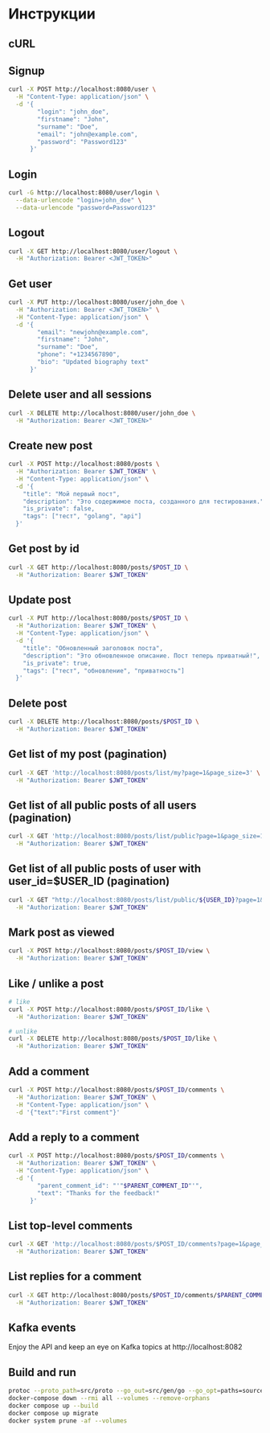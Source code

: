 # Инструкции

## cURL

## Signup

```bash
curl -X POST http://localhost:8080/user \
  -H "Content-Type: application/json" \
  -d '{
        "login": "john_doe",
        "firstname": "John",
        "surname": "Doe",
        "email": "john@example.com",
        "password": "Password123"
      }'
```

## Login

```bash
curl -G http://localhost:8080/user/login \
  --data-urlencode "login=john_doe" \
  --data-urlencode "password=Password123"
```

## Logout

```bash
curl -X GET http://localhost:8080/user/logout \
  -H "Authorization: Bearer <JWT_TOKEN>"
```

## Get user

```bash
curl -X PUT http://localhost:8080/user/john_doe \
  -H "Authorization: Bearer <JWT_TOKEN>" \
  -H "Content-Type: application/json" \
  -d '{
        "email": "newjohn@example.com",
        "firstname": "John",
        "surname": "Doe",
        "phone": "+1234567890",
        "bio": "Updated biography text"
      }'
```

## Delete user and all sessions

```bash
curl -X DELETE http://localhost:8080/user/john_doe \
  -H "Authorization: Bearer <JWT_TOKEN>"
```

## Create new post

```bash
curl -X POST http://localhost:8080/posts \
  -H "Authorization: Bearer $JWT_TOKEN" \
  -H "Content-Type: application/json" \
  -d '{
    "title": "Мой первый пост",
    "description": "Это содержимое поста, созданного для тестирования.",
    "is_private": false,
    "tags": ["тест", "golang", "api"]
  }'
```

## Get post by id

```bash
curl -X GET http://localhost:8080/posts/$POST_ID \
  -H "Authorization: Bearer $JWT_TOKEN"
```

## Update post

```bash
curl -X PUT http://localhost:8080/posts/$POST_ID \
  -H "Authorization: Bearer $JWT_TOKEN" \
  -H "Content-Type: application/json" \
  -d '{
    "title": "Обновленный заголовок поста",
    "description": "Это обновленное описание. Пост теперь приватный!",
    "is_private": true,
    "tags": ["тест", "обновление", "приватность"]
  }'
```

## Delete post

```bash
curl -X DELETE http://localhost:8080/posts/$POST_ID \
  -H "Authorization: Bearer $JWT_TOKEN"
```

## Get list of my post (pagination)

```bash
curl -X GET 'http://localhost:8080/posts/list/my?page=1&page_size=3' \
  -H "Authorization: Bearer $JWT_TOKEN"
```

## Get list of all public posts of all users (pagination)

```bash
curl -X GET 'http://localhost:8080/posts/list/public?page=1&page_size=15' \
  -H "Authorization: Bearer $JWT_TOKEN"
```

## Get list of all public posts of user with user_id=$USER_ID (pagination)

```bash
curl -X GET "http://localhost:8080/posts/list/public/${USER_ID}?page=1&page_size=4" \
  -H "Authorization: Bearer $JWT_TOKEN"
```
## Mark post as viewed

```bash
curl -X POST http://localhost:8080/posts/$POST_ID/view \
  -H "Authorization: Bearer $JWT_TOKEN"
```

## Like / unlike a post

```bash
# like
curl -X POST http://localhost:8080/posts/$POST_ID/like \
  -H "Authorization: Bearer $JWT_TOKEN"

# unlike
curl -X DELETE http://localhost:8080/posts/$POST_ID/like \
  -H "Authorization: Bearer $JWT_TOKEN"
```

## Add a comment

```bash
curl -X POST http://localhost:8080/posts/$POST_ID/comments \
  -H "Authorization: Bearer $JWT_TOKEN" \
  -H "Content-Type: application/json" \
  -d '{"text":"First comment"}'
```

## Add a reply to a comment

```bash
curl -X POST http://localhost:8080/posts/$POST_ID/comments \
  -H "Authorization: Bearer $JWT_TOKEN" \
  -H "Content-Type: application/json" \
  -d '{
        "parent_comment_id": "'"$PARENT_COMMENT_ID"'",
        "text": "Thanks for the feedback!"
      }'
```

## List top-level comments

```bash
curl -X GET 'http://localhost:8080/posts/$POST_ID/comments?page=1&page_size=10' \
  -H "Authorization: Bearer $JWT_TOKEN"
```

## List replies for a comment

```bash
curl -X GET http://localhost:8080/posts/$POST_ID/comments/$PARENT_COMMENT_ID/replies \
  -H "Authorization: Bearer $JWT_TOKEN"
```

## Kafka events

Enjoy the API and keep an eye on Kafka topics at http://localhost:8082

## Build and run

```bash
protoc --proto_path=src/proto --go_out=src/gen/go --go_opt=paths=source_relative --go-grpc_out=src/gen/go --go-grpc_opt=paths=source_relative src/proto/post/post.proto
docker-compose down --rmi all --volumes --remove-orphans
docker compose up --build
docker compose up migrate
docker system prune -af --volumes
